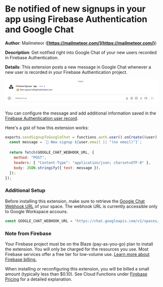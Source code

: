 # Be notified of new signups in your app using Firebase Authentication and Google Chat

**Author**: Mailmeteor (**[https://mailmeteor.com/](https://mailmeteor.com/)**)

**Description**: Get notified right into Google Chat of your new users recorded in Firebase Authentication.

**Details**: This extension posts a new message in Google Chat whenever a new user is recorded in your Firebase Authentication project.

![New signup message in Google Chat](./docs/screenshots/new-signup.jpg)

You can configure the message and add additional information saved in the [Firebase Authentication user record](https://firebase.google.com/docs/reference/admin/node/firebase-admin.auth.userrecord).

Here's a gist of how this extension works:

```js
exports.sendSignupToGoogleChat = functions.auth.user().onCreate((user) => {
  const message = `🥳 New signup ${user.email || "(no email)"}`;

  return fetch(GOOGLE_CHAT_WEBHOOK_URL, {
    method: "POST",
    headers: { "Content-Type": "application/json; charset=UTF-8" },
    body: JSON.stringify({ text: message }),
  });
});
```

### Additional Setup

Before installing this extension, make sure to retrieve the [Google Chat Webhook URL](https://developers.google.com/chat/how-tos/webhooks#step_1_register_the_incoming_webhook) of your space. The webhook URL is currently accessible only to Google Workspace accouns.

```js
const GOOGLE_CHAT_WEBHOOK_URL = "https://chat.googleapis.com/v1/spaces/....";
```

### Note from Firebase

Your Firebase project must be on the Blaze (pay-as-you-go) plan to install the extension. You will only be charged for the resources you use. Most Firebase services offer a free tier for low-volume use. [Learn more about Firebase billing.](https://firebase.google.com/pricing)

When installing or reconfiguring this extension, you will be billed a small amount (typically less than $0.10). See Cloud Functions under [Firebase Pricing](https://firebase.google.com/pricing) for a detailed explanation.
